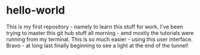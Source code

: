 # hello-world
This is my first repository - namely to learn this stuff for work. I've been trying to master this git hub stuff all morning - amd mostly the tutorials were running from my terminal. This is so much easier - using this user interface. Bravo - at long last finally beginning to see a light at the end of the tunnel!

